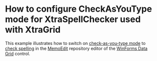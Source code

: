 # How to configure CheckAsYouType mode for XtraSpellChecker used with XtraGrid


<p>This example illustrates how to switch on <a href="http://help.devexpress.com/#WindowsForms/DevExpressXtraSpellCheckerSpellChecker_SpellCheckModetopic">check-as-you-type mode</a> to <a href="http://help.devexpress.com/#WindowsForms/DevExpressXtraSpellCheckerSpellChecker_Checktopic">check spelling</a> in the <a href="http://help.devexpress.com/#WindowsForms/clsDevExpressXtraEditorsMemoEdittopic">MemoEdit</a> repository editor of the <a href="http://help.devexpress.com/#WindowsForms/CustomDocument3461">WinForms Data Grid</a> control.</p>

<br/>



